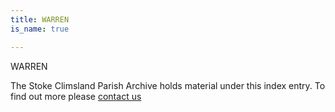 ```yaml
---
title: WARREN
is_name: true

---
```


WARREN


The Stoke Climsland Parish Archive holds material under this index entry. To find out more please [contact us](/contact/)
